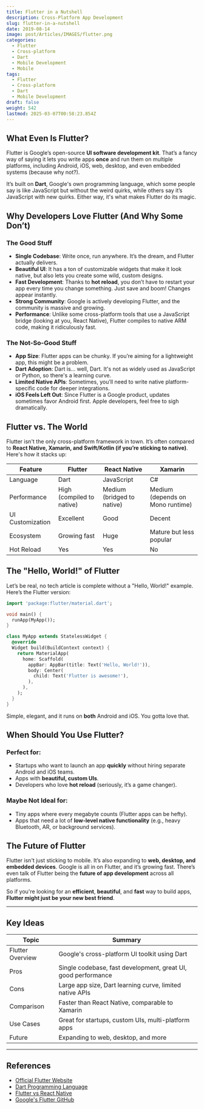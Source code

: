 ```yaml
---
title: Flutter in a Nutshell
description: Cross-Platform App Development
slug: flutter-in-a-nutshell
date: 2019-08-14
image: post/Articles/IMAGES/flutter.png
categories:
  - Flutter
  - Cross-platform
  - Dart
  - Mobile Development
  - Mobile
tags:
  - Flutter
  - Cross-platform
  - Dart
  - Mobile Development
draft: false
weight: 542
lastmod: 2025-03-07T00:58:23.854Z
---
```

<!-- 
# Flutter in a Nutshell: The Wild Ride of Cross-Platform App Development

Alright, folks. Buckle up, because today, we're diving headfirst into **Flutter**—the thing that made mobile developers go, "Wait... you mean I don’t have to write two completely different apps for Android and iOS?" -->

## What Even Is Flutter?

Flutter is Google’s open-source **UI software development kit**. That’s a fancy way of saying it lets you write apps **once** and run them on multiple platforms, including Android, iOS, web, desktop, and even embedded systems (because why not?).

It’s built on **Dart**, Google's own programming language, which some people say is like JavaScript but without the weird quirks, while others say it’s JavaScript with new quirks. Either way, it's what makes Flutter do its magic.

## Why Developers Love Flutter (And Why Some Don’t)

### The Good Stuff

* **Single Codebase**: Write once, run anywhere. It’s the dream, and Flutter actually delivers.
* **Beautiful UI**: It has a ton of customizable widgets that make it look native, but also lets you create some wild, custom designs.
* **Fast Development**: Thanks to **hot reload**, you don’t have to restart your app every time you change something. Just save and boom! Changes appear instantly.
* **Strong Community**: Google is actively developing Flutter, and the community is massive and growing.
* **Performance**: Unlike some cross-platform tools that use a JavaScript bridge (looking at you, React Native), Flutter compiles to native ARM code, making it ridiculously fast.

### The Not-So-Good Stuff

* **App Size**: Flutter apps can be chunky. If you’re aiming for a lightweight app, this might be a problem.
* **Dart Adoption**: Dart is... well, Dart. It's not as widely used as JavaScript or Python, so there's a learning curve.
* **Limited Native APIs**: Sometimes, you’ll need to write native platform-specific code for deeper integrations.
* **iOS Feels Left Out**: Since Flutter is a Google product, updates sometimes favor Android first. Apple developers, feel free to sigh dramatically.

## Flutter vs. The World

Flutter isn't the only cross-platform framework in town. It’s often compared to **React Native, Xamarin, and Swift/Kotlin (if you’re sticking to native)**. Here's how it stacks up:

| Feature          | Flutter                   | React Native               | Xamarin                          |
| ---------------- | ------------------------- | -------------------------- | -------------------------------- |
| Language         | Dart                      | JavaScript                 | C#                               |
| Performance      | High (compiled to native) | Medium (bridged to native) | Medium (depends on Mono runtime) |
| UI Customization | Excellent                 | Good                       | Decent                           |
| Ecosystem        | Growing fast              | Huge                       | Mature but less popular          |
| Hot Reload       | Yes                       | Yes                        | No                               |

## The "Hello, World!" of Flutter

Let’s be real, no tech article is complete without a "Hello, World!" example. Here’s the Flutter version:

```dart
import 'package:flutter/material.dart';

void main() {
  runApp(MyApp());
}

class MyApp extends StatelessWidget {
  @override
  Widget build(BuildContext context) {
    return MaterialApp(
      home: Scaffold(
        appBar: AppBar(title: Text('Hello, World!')),
        body: Center(
          child: Text('Flutter is awesome!'),
        ),
      ),
    );
  }
}
```

Simple, elegant, and it runs on **both** Android and iOS. You gotta love that.

## When Should You Use Flutter?

### Perfect for:

* Startups who want to launch an app **quickly** without hiring separate Android and iOS teams.
* Apps with **beautiful, custom UIs**.
* Developers who love **hot reload** (seriously, it’s a game changer).

### Maybe Not Ideal for:

* Tiny apps where every megabyte counts (Flutter apps can be hefty).
* Apps that need a lot of **low-level native functionality** (e.g., heavy Bluetooth, AR, or background services).

## The Future of Flutter

Flutter isn't just sticking to mobile. It’s also expanding to **web, desktop, and embedded devices**. Google is all in on Flutter, and it’s growing fast. There’s even talk of Flutter being the **future of app development** across all platforms.

So if you're looking for an **efficient**, **beautiful**, and **fast** way to build apps, **Flutter might just be your new best friend**.

<!-- Go ahead, give it a shot. Worst case? You learn Dart and confuse your JavaScript-loving friends. -->

***

## Key Ideas

| Topic            | Summary                                                       |
| ---------------- | ------------------------------------------------------------- |
| Flutter Overview | Google's cross-platform UI toolkit using Dart                 |
| Pros             | Single codebase, fast development, great UI, good performance |
| Cons             | Large app size, Dart learning curve, limited native APIs      |
| Comparison       | Faster than React Native, comparable to Xamarin               |
| Use Cases        | Great for startups, custom UIs, multi-platform apps           |
| Future           | Expanding to web, desktop, and more                           |

***

## References

* [Official Flutter Website](https://flutter.dev/)
* [Dart Programming Language](https://dart.dev/)
* [Flutter vs React Native](https://www.sitepoint.com/flutter-vs-react-native/)
* [Google's Flutter GitHub](https://github.com/flutter/flutter)
